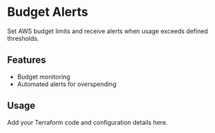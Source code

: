 # Budget Alerts

Set AWS budget limits and receive alerts when usage exceeds defined thresholds.

## Features
- Budget monitoring
- Automated alerts for overspending

## Usage
Add your Terraform code and configuration details here. 